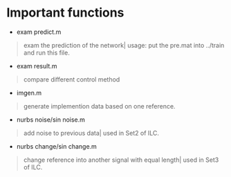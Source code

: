 # Important functions
+ exam predict.m
> exam the prediction of the network| usage: put the pre.mat into ../train and run this file.
+ exam result.m
> compare different control method
+ imgen.m
> generate implemention data based on one reference.
+ nurbs noise/sin noise.m
> add noise to previous data| used in Set2 of ILC.
+ nurbs change/sin change.m
> change reference into another signal with equal length| used in Set3 of ILC.

